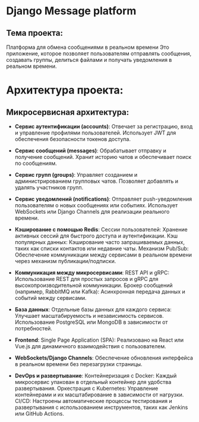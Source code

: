 # Django Message platform

## Тема проекта:
Платформа для обмена сообщениями в реальном времени 
Это приложение, которое позволяет пользователям отправлять сообщения, создавать группы, делиться файлами и получать уведомления в реальном времени.

# Архитектура проекта:

## Микросервисная архитектура:
- **Сервис аутентификации (accounts)**:
Отвечает за регистрацию, вход и управление профилями пользователей.
Использует JWT для обеспечения безопасности токенов доступа.

- **Сервис сообщений (messages)**:
Обрабатывает отправку и получение сообщений.
Хранит историю чатов и обеспечивает поиск по сообщениям.

- **Сервис групп (groups)**:
Управляет созданием и администрированием групповых чатов.
Позволяет добавлять и удалять участников групп.

- **Сервис уведомлений (notifications)**:
Отправляет push-уведомления пользователям о новых сообщениях или событиях.
Использует WebSockets или Django Channels для реализации реального времени.

- **Кэширование с помощью Redis**:
Сессии пользователей:
Хранение активных сессий для быстрого доступа и аутентификации.
Кэш популярных данных:
Кэширование часто запрашиваемых данных, таких как списки контактов или недавние чаты.
Механизм Pub/Sub:
Обеспечение коммуникации между сервисами в реальном времени через механизм публикации/подписки.

- **Коммуникация между микросервисами**:
REST API и gRPC:
Использование REST для простых запросов и gRPC для высокопроизводительной коммуникации.
Брокер сообщений (например, RabbitMQ или Kafka):
Асинхронная передача данных и событий между сервисами.

- **База данных**:
Отдельные базы данных для каждого сервиса:
Улучшает масштабируемость и независимость сервисов.
Использование PostgreSQL или MongoDB в зависимости от потребностей.

- **Frontend**:
Single Page Application (SPA):
Реализовано на React или Vue.js для динамичного взаимодействия с пользователем.

- **WebSockets/Django Channels**:
Обеспечение обновления интерфейса в реальном времени без перезагрузки страницы.

- **DevOps и развертывание**:
Контейнеризация с Docker:
Каждый микросервис упакован в отдельный контейнер для удобства развертывания.
Оркестрация с Kubernetes:
Управление контейнерами и их масштабирование в зависимости от нагрузки.
CI/CD:
Настроены автоматические процессы тестирования и развертывания с использованием инструментов, таких как Jenkins или GitHub Actions.
